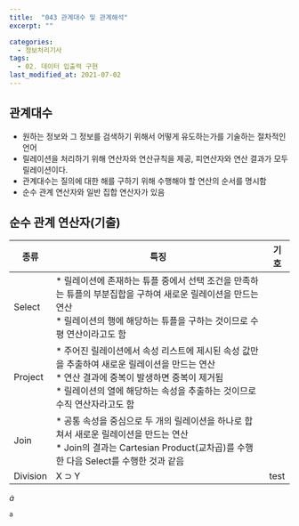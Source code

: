 ```yaml
---
title:  "043 관계대수 및 관계해석"
excerpt: ""

categories:
  - 정보처리기사
tags:
  - 02. 데이터 입출력 구현
last_modified_at: 2021-07-02
---
```








## 관계대수

+ 원하는 정보와 그 정보를 검색하기 위해서 어떻게 유도하는가를 기술하는 절차적인 언어
+ 릴레이션을 처리하기 위해 연산자와 연산규칙을 제공, 피연산자와 연산 결과가 모두 릴레이션이다.
+ 관계대수는 질의에 대한 해를 구하기 위해 수행해야 할 연산의 순서를 명시함
+ 순수 관계 연산자와 일반 집합 연산자가 있음





## 순수 관계 연산자(기출)

| 종류     | 특징                                                         | 기호 |
| -------- | ------------------------------------------------------------ | ---- |
| Select   | * 릴레이션에 존재하는 튜플 중에서 선택 조건을 만족하는 튜플의 부분집합을 구하여 새로운 릴레이션을 만드는 연산<br>* 릴레이션의 행에 해당하는 튜플을 구하는 것이므로 수평 연산이라고도 함 |      |
| Project  | * 주어진 릴레이션에서 속성 리스트에 제시된 속성 값만을 추출하여 새로운 릴레이션을 만드는 연산<br>* 연산 결과에 중복이 발생하면 중복이 제거됨<br>* 릴레이션의 열에 해당하는 속성을 추출하는 것이므로 수직 연산자라고도 함 |      |
| Join     | * 공통 속성을 중심으로 두 개의 릴레이션을 하나로 합쳐서 새로운 릴레이션을 만드는 연산<br>* Join의 결과는 Cartesian Product(교차곱)를 수행한 다음 Select를 수행한 것과 같음 |      |
| Division | X $\supset$ Y                                                | test |



$\dot{a}$

<sup>a</sup>

<math></math>

